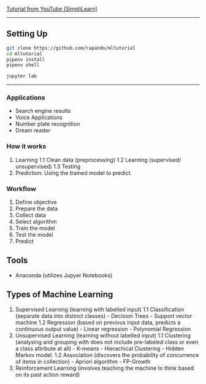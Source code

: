 [Tutorial from YouTube (SimpliLearn)](https://www.youtube.com/watch?v=Q59X518JZHE&ab_channel=Simplilearn)

---
## Setting Up 

```sh 
git clone https://github.com/rapando/mltutorial
cd mltutorial
pipenv install
pipenv shell

jupyter lab 
```

---

### Applications
- Search engine results
- Voice Applications
- Number plate recognition
- Dream reader


### How it works
1. Learning 
    1.1 Clean data (preprocessing)
    1.2 Learning (supervised/ unsupervised)
    1.3 Testing
2. Prediction: Using the trained model to predict.

### Workflow
1. Define objective
2. Prepare the data
3. Collect data
4. Select algorithm
5. Train the model
6. Test the model
7. Predict

## Tools

- Anaconda (utilizes Jupyer Notebooks)

## Types of Machine Learning

1. Supervised Learning (learning with labelled input)
    1.1 Classification (separate data into distinct classes)
        - Decision Trees
        - Support vector machine
    1.2 Regression (based on previous input data, predicts a continuous output value)
        - Linear regression
        - Polynomial Regression
2. Unsupervised Learning (learning without labelled input)
    1.1 Clustering (analysing and grouping with does not include pre-labeled class or even a class
    attribute at all)
        - K-means
        - Hierachical Clustering
        - Hidden Markov model.
    1.2 Association (discovers the probability of concurrence of items in collection)
        - Apriori algorithm
        - FP-Growth
3. Reinforcement Learning (involves teaching the machine to think based on its past action reward) 

